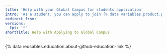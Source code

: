 ```yaml
---
title: 'Help with your Global Campus for students application'
intro: 'As a student, you can apply to join {% data variables.product.prodname_global_campus %} and receive access to the student resources and benefits offered by {% data variables.product.prodname_education %}'
redirect_from:
versions:
  fpt: '*'
shortTitle: Help with Applying to Global Campus
---
```

{% data reusables.education.about-github-education-link %}

